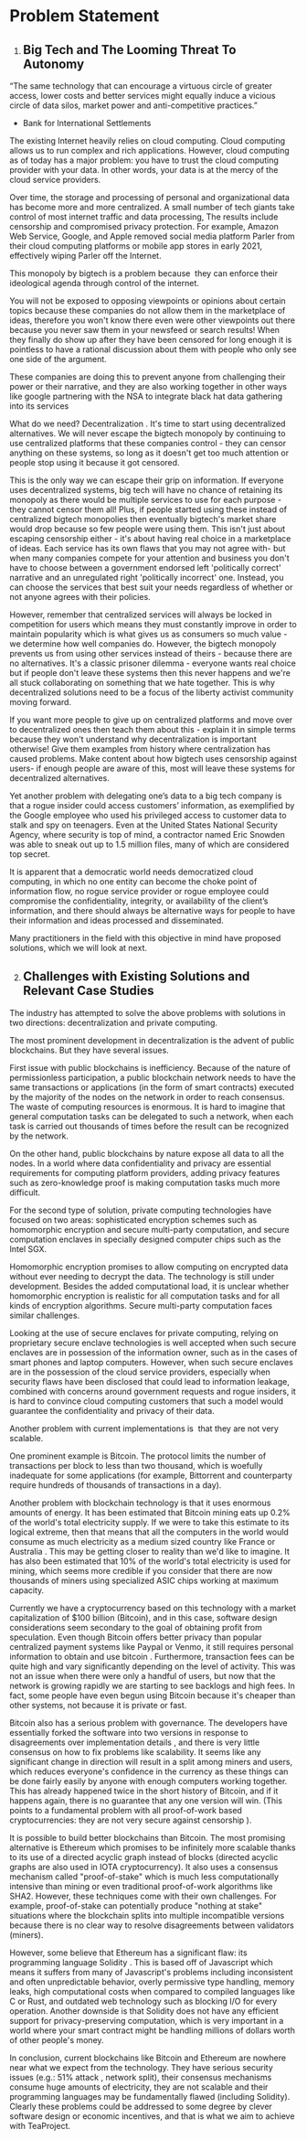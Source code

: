 # Problem Statement

1.  ## Big Tech and The Looming Threat To Autonomy
    

 “The same technology that can encourage a virtuous circle of greater access, lower costs and better services might equally induce a vicious circle of data silos, market power and anti-competitive practices.”

  - Bank for International Settlements

The existing Internet heavily relies on cloud computing. Cloud computing allows us to run complex and rich applications. However, cloud computing as of today has a major problem: you have to trust the cloud computing provider with your data. In other words, your data is at the mercy of the cloud service providers. 

Over time, the storage and processing of personal and organizational data has become more and more centralized. A small number of tech giants take control of most internet traffic and data processing, The results include censorship and compromised privacy protection. For example, Amazon Web Service, Google, and Apple removed social media platform Parler from their cloud computing platforms or mobile app stores in early 2021, effectively wiping Parler off the Internet. 

This monopoly by bigtech is a problem because  they can enforce their ideological agenda through control of the internet.

You will not be exposed to opposing viewpoints or opinions about certain topics because these companies do not allow them in the marketplace of ideas, therefore you won't know there even were other viewpoints out there because you never saw them in your newsfeed or search results! When they finally do show up after they have been censored for long enough it is pointless to have a rational discussion about them with people who only see one side of the argument. 

These companies are doing this to prevent anyone from challenging their power or their narrative, and they are also working together in other ways like google partnering with the NSA to integrate black hat data gathering into its services

What do we need? Decentralization . It's time to start using decentralized alternatives. We will never escape the bigtech monopoly by continuing to use centralized platforms that these companies control - they can censor anything on these systems, so long as it doesn't get too much attention or people stop using it because it got censored. 

This is the only way we can escape their grip on information. If everyone uses decentralized systems, big tech will have no chance of retaining its monopoly as there would be multiple services to use for each purpose - they cannot censor them all! Plus, if people started using these instead of centralized bigtech monopolies then eventually bigtech's market share would drop because so few people were using them. This isn't just about escaping censorship either - it's about having real choice in a marketplace of ideas. Each service has its own flaws that you may not agree with- but when many companies compete for your attention and business you don't have to choose between a government endorsed left 'politically correct' narrative and an unregulated right 'politically incorrect' one. Instead, you can choose the services that best suit your needs regardless of whether or not anyone agrees with their policies.

However, remember that centralized services will always be locked in competition for users which means they must constantly improve in order to maintain popularity which is what gives us as consumers so much value - we determine how well companies do. However, the bigtech monopoly prevents us from using other services instead of theirs - because there are no alternatives. It's a classic prisoner dilemma - everyone wants real choice but if people don't leave these systems then this never happens and we're all stuck collaborating on something that we hate together. This is why decentralized solutions need to be a focus of the liberty activist community moving forward.

If you want more people to give up on centralized platforms and move over to decentralized ones then teach them about this - explain it in simple terms because they won't understand why decentralization is important otherwise! Give them examples from history where centralization has caused problems. Make content about how bigtech uses censorship against users- if enough people are aware of this, most will leave these systems for decentralized alternatives. 

Yet another problem with delegating one’s data to a big tech company is that a rogue insider could access customers’ information, as exemplified by the Google employee who used his privileged access to customer data to stalk and spy on teenagers. Even at the United States National Security Agency, where security is top of mind, a contractor named Eric Snowden was able to sneak out up to 1.5 million files, many of which are considered top secret.

It is apparent that a democratic world needs democratized cloud computing, in which no one entity can become the choke point of information flow, no rogue service provider or rogue employee could compromise the confidentiality, integrity, or availability of the client’s information, and there should always be alternative ways for people to have their information and ideas processed and disseminated.

Many practitioners in the field with this objective in mind have proposed solutions, which we will look at next. 

2.  ## Challenges with Existing Solutions and Relevant Case Studies
    

The industry has attempted to solve the above problems with solutions in two directions: decentralization and private computing.

The most prominent development in decentralization is the advent of public blockchains. But they have several issues. 

First issue with public blockchains is inefficiency. Because of the nature of permissionless participation, a public blockchain network needs to have the same transactions or applications (in the form of smart contracts) executed by the majority of the nodes on the network in order to reach consensus. The waste of computing resources is enormous. It is hard to imagine that general computation tasks can be delegated to such a network, when each task is carried out thousands of times before the result can be recognized by the network.

On the other hand, public blockchains by nature expose all data to all the nodes. In a world where data confidentiality and privacy are essential requirements for computing platform providers, adding privacy features such as zero-knowledge proof is making computation tasks much more difficult. 

For the second type of solution, private computing technologies have focused on two areas: sophisticated encryption schemes such as homomorphic encryption and secure multi-party computation, and secure computation enclaves in specially designed computer chips such as the Intel SGX. 

Homomorphic encryption promises to allow computing on encrypted data without ever needing to decrypt the data. The technology is still under development. Besides the added computational load, it is unclear whether homomorphic encryption is realistic for all computation tasks and for all kinds of encryption algorithms. Secure multi-party computation faces similar challenges.

Looking at the use of secure enclaves for private computing, relying on proprietary secure enclave technologies is well accepted when such secure enclaves are in possession of the information owner, such as in the cases of smart phones and laptop computers. However, when such secure enclaves are in the possession of the cloud service providers, especially when security flaws have been disclosed that could lead to information leakage, combined with concerns around government requests and rogue insiders, it is hard to convince cloud computing customers that such a model would guarantee the confidentiality and privacy of their data. 

Another problem with current implementations is  that they are not very scalable.

One prominent example is Bitcoin. The protocol limits the number of transactions per block to less than two thousand, which is woefully inadequate for some applications (for example, Bittorrent and counterparty require hundreds of thousands of transactions in a day).

Another problem with blockchain technology is that it uses enormous amounts of energy. It has been estimated that Bitcoin mining eats up 0.2% of the world's total electricity supply. If we were to take this estimate to its logical extreme, then that means that all the computers in the world would consume as much electricity as a medium sized country like France or Australia . This may be getting closer to reality than we'd like to imagine. It has also been estimated that 10% of the world's total electricity is used for mining, which seems more credible if you consider that there are now thousands of miners using specialized ASIC chips working at maximum capacity.

Currently we have a cryptocurrency based on this technology with a market capitalization of $100 billion (Bitcoin), and in this case, software design considerations seem secondary to the goal of obtaining profit from speculation. Even though Bitcoin offers better privacy than popular centralized payment systems like Paypal or Venmo, it still requires personal information to obtain and use bitcoin . Furthermore, transaction fees can be quite high and vary significantly depending on the level of activity. This was not an issue when there were only a handful of users, but now that the network is growing rapidly we are starting to see backlogs and high fees. In fact, some people have even begun using Bitcoin because it's cheaper than other systems, not because it is private or fast.

Bitcoin also has a serious problem with governance. The developers have essentially forked the software into two versions in response to disagreements over implementation details , and there is very little consensus on how to fix problems like scalability. It seems like any significant change in direction will result in a split among miners and users, which reduces everyone's confidence in the currency as these things can be done fairly easily by anyone with enough computers working together. This has already happened twice in the short history of Bitcoin, and if it happens again, there is no guarantee that any one version will win. (This points to a fundamental problem with all proof-of-work based cryptocurrencies: they are not very secure against censorship ).

It is possible to build better blockchains than Bitcoin. The most promising alternative is Ethereum which promises to be infinitely more scalable thanks to its use of a directed acyclic graph instead of blocks (directed acyclic graphs are also used in IOTA cryptocurrency). It also uses a consensus mechanism called "proof-of-stake" which is much less computationally intensive than mining or even traditional proof-of-work algorithms like SHA2. However, these techniques come with their own challenges. For example, proof-of-stake can potentially produce "nothing at stake" situations where the blockchain splits into multiple incompatible versions because there is no clear way to resolve disagreements between validators (miners).

However, some believe that Ethereum has a significant flaw: its programming language Solidity . This is based off of Javascript which means it suffers from many of Javascript's problems including inconsistent and often unpredictable behavior, overly permissive type handling, memory leaks, high computational costs when compared to compiled languages like C or Rust, and outdated web technology such as blocking I/O for every operation. Another downside is that Solidity does not have any efficient support for privacy-preserving computation, which is very important in a world where your smart contract might be handling millions of dollars worth of other people's money.

In conclusion, current blockchains like Bitcoin and Ethereum are nowhere near what we expect from the technology. They have serious security issues (e.g.: 51% attack , network split), their consensus mechanisms consume huge amounts of electricity, they are not scalable and their programming languages may be fundamentally flawed (including Solidity). Clearly these problems could be addressed to some degree by clever software design or economic incentives, and that is what we aim to achieve with TeaProject.